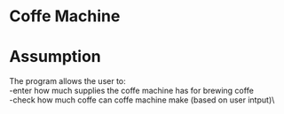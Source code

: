 # Coffe Machine

# Assumption

The program allows the user to:\
-enter how much supplies the coffe machine has for brewing coffe\
-check how much coffe can coffe machine make (based on user intput)\


